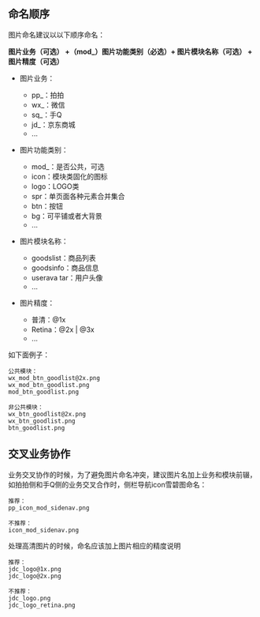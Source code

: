 
## 命名顺序

图片命名建议以以下顺序命名：

**图片业务（可选） +（mod_）图片功能类别（必选）+ 图片模块名称（可选） + 图片精度（可选）**

* 图片业务：
	- pp_：拍拍
	- wx_：微信
	- sq_：手Q
	- jd_：京东商城
	- ...


* 图片功能类别：

	- mod_：是否公共，可选
	- icon：模块类固化的图标
	- logo：LOGO类
	- spr：单页面各种元素合并集合
	- btn：按钮
	- bg：可平铺或者大背景
	- ...

	
* 图片模块名称：

	- goodslist：商品列表 
	- goodsinfo：商品信息
	- userava	tar：用户头像
	- ...
	
	
* 图片精度：

	- 普清：@1x
	- Retina：@2x | @3x
	- ...

	
如下面例子：

	公共模块：
	wx_mod_btn_goodlist@2x.png
	wx_mod_btn_goodlist.png
	mod_btn_goodlist.png 
	
	非公共模块：
	wx_btn_goodlist@2x.png
	wx_btn_goodlist.png
	btn_goodlist.png

## 交叉业务协作

业务交叉协作的时候，为了避免图片命名冲突，建议图片名加上业务和模块前辍，如拍拍侧和手Q侧的业务交叉合作时，侧栏导航icon雪碧图命名：

	推荐：
	pp_icon_mod_sidenav.png

	不推荐：
	icon_mod_sidenav.png

处理高清图片的时候，命名应该加上图片相应的精度说明

	推荐：
	jdc_logo@1x.png
	jdc_logo@2x.png

	不推荐：
	jdc_logo.png
	jdc_logo_retina.png
